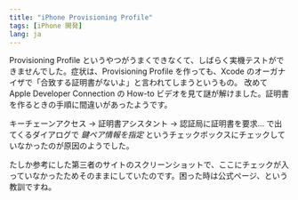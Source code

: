 ```yaml
---
title: "iPhone Provisioning Profile"
tags: [iPhone 開発]
lang: ja
---
```


Provisioning Profile というやつがうまくできなくて、しばらく実機テストができませんでした。症状は、Provisioning Profile を作っても、Xcode のオーガナイザで「合致する証明書がないよ」と言われてしまうというもの。
改めて Apple Developer Connection の How-to ビデオを見て謎が解けました。証明書を作るときの手順に間違いがあったようです。

キーチェーンアクセス &#8594; 証明書アシスタント -> 認証局に証明書を要求&#8230; で出てくるダイアログで _鍵ペア情報を指定_ というチェックボックスにチェックしていなかったのが原因のようでした。

たしか参考にした第三者のサイトのスクリーンショットで、ここにチェックが入っていなかったためそのままにしていたのです。困った時は公式ページ、という教訓ですね。
